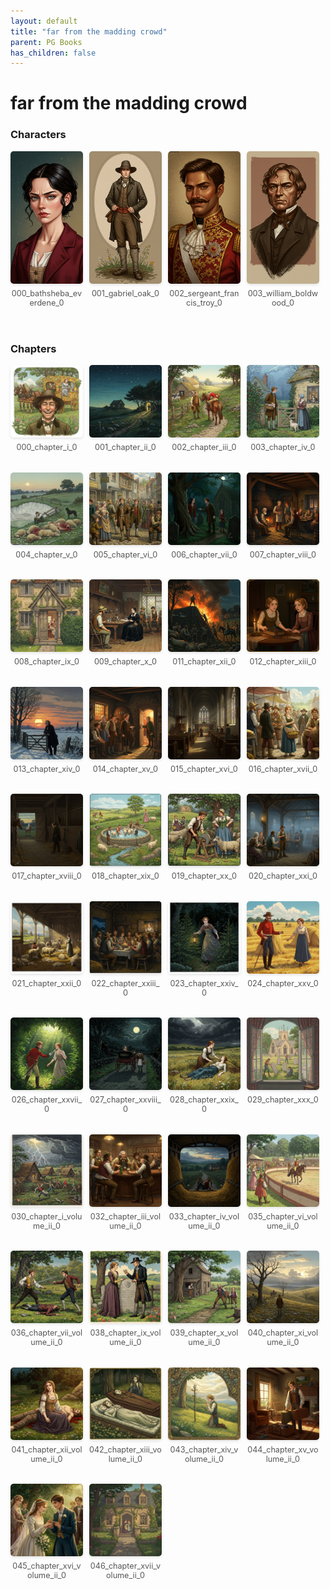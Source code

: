 ```yaml
---
layout: default
title: "far from the madding crowd"
parent: PG Books
has_children: false
---
```



<style>
.image-gallery {
  display: flex;
  flex-wrap: wrap;
  justify-content: space-between;
  margin-bottom: 20px;
}

.image-row {
  display: flex;
  justify-content: flex-start;
  width: 100%;
  margin-bottom: 20px;
}

.image-item {
  width: 23%;
  margin-right: 2%;
  text-align: center;
}

.image-item:last-child {
  margin-right: 0;
}

.image-item img {
  width: 100%;
  height: auto;
  object-fit: cover;
  border-radius: 5px;
  box-shadow: 0 2px 4px rgba(0,0,0,0.1);
}

.image-item p {
  margin-top: 5px;
  font-size: 0.9em;
  color: #555;
}

.video-container {
  margin: 20px 0;
}
</style>


# far from the madding crowd

<h3>Characters</h3>
<div class="image-gallery">
<div class="image-row">
  <div class="image-item">
    <img src="../../assets/pg_books_ai_generated_photos/far_from_the_madding_crowd/characters/000_bathsheba_everdene_0.png" alt="000_bathsheba_everdene_0">
    <p>000_bathsheba_everdene_0</p>
  </div>
  <div class="image-item">
    <img src="../../assets/pg_books_ai_generated_photos/far_from_the_madding_crowd/characters/001_gabriel_oak_0.png" alt="001_gabriel_oak_0">
    <p>001_gabriel_oak_0</p>
  </div>
  <div class="image-item">
    <img src="../../assets/pg_books_ai_generated_photos/far_from_the_madding_crowd/characters/002_sergeant_francis_troy_0.png" alt="002_sergeant_francis_troy_0">
    <p>002_sergeant_francis_troy_0</p>
  </div>
  <div class="image-item">
    <img src="../../assets/pg_books_ai_generated_photos/far_from_the_madding_crowd/characters/003_william_boldwood_0.png" alt="003_william_boldwood_0">
    <p>003_william_boldwood_0</p>
  </div>
</div>
</div>

<h3>Chapters</h3>
<div class="image-gallery">
<div class="image-row">
  <div class="image-item">
    <img src="../../assets/pg_books_ai_generated_photos/far_from_the_madding_crowd/chapters/000_chapter_i_0.png" alt="000_chapter_i_0">
    <p>000_chapter_i_0</p>
  </div>
  <div class="image-item">
    <img src="../../assets/pg_books_ai_generated_photos/far_from_the_madding_crowd/chapters/001_chapter_ii_0.png" alt="001_chapter_ii_0">
    <p>001_chapter_ii_0</p>
  </div>
  <div class="image-item">
    <img src="../../assets/pg_books_ai_generated_photos/far_from_the_madding_crowd/chapters/002_chapter_iii_0.png" alt="002_chapter_iii_0">
    <p>002_chapter_iii_0</p>
  </div>
  <div class="image-item">
    <img src="../../assets/pg_books_ai_generated_photos/far_from_the_madding_crowd/chapters/003_chapter_iv_0.png" alt="003_chapter_iv_0">
    <p>003_chapter_iv_0</p>
  </div>
</div>
<div class="image-row">
  <div class="image-item">
    <img src="../../assets/pg_books_ai_generated_photos/far_from_the_madding_crowd/chapters/004_chapter_v_0.png" alt="004_chapter_v_0">
    <p>004_chapter_v_0</p>
  </div>
  <div class="image-item">
    <img src="../../assets/pg_books_ai_generated_photos/far_from_the_madding_crowd/chapters/005_chapter_vi_0.png" alt="005_chapter_vi_0">
    <p>005_chapter_vi_0</p>
  </div>
  <div class="image-item">
    <img src="../../assets/pg_books_ai_generated_photos/far_from_the_madding_crowd/chapters/006_chapter_vii_0.png" alt="006_chapter_vii_0">
    <p>006_chapter_vii_0</p>
  </div>
  <div class="image-item">
    <img src="../../assets/pg_books_ai_generated_photos/far_from_the_madding_crowd/chapters/007_chapter_viii_0.png" alt="007_chapter_viii_0">
    <p>007_chapter_viii_0</p>
  </div>
</div>
<div class="image-row">
  <div class="image-item">
    <img src="../../assets/pg_books_ai_generated_photos/far_from_the_madding_crowd/chapters/008_chapter_ix_0.png" alt="008_chapter_ix_0">
    <p>008_chapter_ix_0</p>
  </div>
  <div class="image-item">
    <img src="../../assets/pg_books_ai_generated_photos/far_from_the_madding_crowd/chapters/009_chapter_x_0.png" alt="009_chapter_x_0">
    <p>009_chapter_x_0</p>
  </div>
  <div class="image-item">
    <img src="../../assets/pg_books_ai_generated_photos/far_from_the_madding_crowd/chapters/011_chapter_xii_0.png" alt="011_chapter_xii_0">
    <p>011_chapter_xii_0</p>
  </div>
  <div class="image-item">
    <img src="../../assets/pg_books_ai_generated_photos/far_from_the_madding_crowd/chapters/012_chapter_xiii_0.png" alt="012_chapter_xiii_0">
    <p>012_chapter_xiii_0</p>
  </div>
</div>
<div class="image-row">
  <div class="image-item">
    <img src="../../assets/pg_books_ai_generated_photos/far_from_the_madding_crowd/chapters/013_chapter_xiv_0.png" alt="013_chapter_xiv_0">
    <p>013_chapter_xiv_0</p>
  </div>
  <div class="image-item">
    <img src="../../assets/pg_books_ai_generated_photos/far_from_the_madding_crowd/chapters/014_chapter_xv_0.png" alt="014_chapter_xv_0">
    <p>014_chapter_xv_0</p>
  </div>
  <div class="image-item">
    <img src="../../assets/pg_books_ai_generated_photos/far_from_the_madding_crowd/chapters/015_chapter_xvi_0.png" alt="015_chapter_xvi_0">
    <p>015_chapter_xvi_0</p>
  </div>
  <div class="image-item">
    <img src="../../assets/pg_books_ai_generated_photos/far_from_the_madding_crowd/chapters/016_chapter_xvii_0.png" alt="016_chapter_xvii_0">
    <p>016_chapter_xvii_0</p>
  </div>
</div>
<div class="image-row">
  <div class="image-item">
    <img src="../../assets/pg_books_ai_generated_photos/far_from_the_madding_crowd/chapters/017_chapter_xviii_0.png" alt="017_chapter_xviii_0">
    <p>017_chapter_xviii_0</p>
  </div>
  <div class="image-item">
    <img src="../../assets/pg_books_ai_generated_photos/far_from_the_madding_crowd/chapters/018_chapter_xix_0.png" alt="018_chapter_xix_0">
    <p>018_chapter_xix_0</p>
  </div>
  <div class="image-item">
    <img src="../../assets/pg_books_ai_generated_photos/far_from_the_madding_crowd/chapters/019_chapter_xx_0.png" alt="019_chapter_xx_0">
    <p>019_chapter_xx_0</p>
  </div>
  <div class="image-item">
    <img src="../../assets/pg_books_ai_generated_photos/far_from_the_madding_crowd/chapters/020_chapter_xxi_0.png" alt="020_chapter_xxi_0">
    <p>020_chapter_xxi_0</p>
  </div>
</div>
<div class="image-row">
  <div class="image-item">
    <img src="../../assets/pg_books_ai_generated_photos/far_from_the_madding_crowd/chapters/021_chapter_xxii_0.png" alt="021_chapter_xxii_0">
    <p>021_chapter_xxii_0</p>
  </div>
  <div class="image-item">
    <img src="../../assets/pg_books_ai_generated_photos/far_from_the_madding_crowd/chapters/022_chapter_xxiii_0.png" alt="022_chapter_xxiii_0">
    <p>022_chapter_xxiii_0</p>
  </div>
  <div class="image-item">
    <img src="../../assets/pg_books_ai_generated_photos/far_from_the_madding_crowd/chapters/023_chapter_xxiv_0.png" alt="023_chapter_xxiv_0">
    <p>023_chapter_xxiv_0</p>
  </div>
  <div class="image-item">
    <img src="../../assets/pg_books_ai_generated_photos/far_from_the_madding_crowd/chapters/024_chapter_xxv_0.png" alt="024_chapter_xxv_0">
    <p>024_chapter_xxv_0</p>
  </div>
</div>
<div class="image-row">
  <div class="image-item">
    <img src="../../assets/pg_books_ai_generated_photos/far_from_the_madding_crowd/chapters/026_chapter_xxvii_0.png" alt="026_chapter_xxvii_0">
    <p>026_chapter_xxvii_0</p>
  </div>
  <div class="image-item">
    <img src="../../assets/pg_books_ai_generated_photos/far_from_the_madding_crowd/chapters/027_chapter_xxviii_0.png" alt="027_chapter_xxviii_0">
    <p>027_chapter_xxviii_0</p>
  </div>
  <div class="image-item">
    <img src="../../assets/pg_books_ai_generated_photos/far_from_the_madding_crowd/chapters/028_chapter_xxix_0.png" alt="028_chapter_xxix_0">
    <p>028_chapter_xxix_0</p>
  </div>
  <div class="image-item">
    <img src="../../assets/pg_books_ai_generated_photos/far_from_the_madding_crowd/chapters/029_chapter_xxx_0.png" alt="029_chapter_xxx_0">
    <p>029_chapter_xxx_0</p>
  </div>
</div>
<div class="image-row">
  <div class="image-item">
    <img src="../../assets/pg_books_ai_generated_photos/far_from_the_madding_crowd/chapters/030_chapter_i_volume_ii_0.png" alt="030_chapter_i_volume_ii_0">
    <p>030_chapter_i_volume_ii_0</p>
  </div>
  <div class="image-item">
    <img src="../../assets/pg_books_ai_generated_photos/far_from_the_madding_crowd/chapters/032_chapter_iii_volume_ii_0.png" alt="032_chapter_iii_volume_ii_0">
    <p>032_chapter_iii_volume_ii_0</p>
  </div>
  <div class="image-item">
    <img src="../../assets/pg_books_ai_generated_photos/far_from_the_madding_crowd/chapters/033_chapter_iv_volume_ii_0.png" alt="033_chapter_iv_volume_ii_0">
    <p>033_chapter_iv_volume_ii_0</p>
  </div>
  <div class="image-item">
    <img src="../../assets/pg_books_ai_generated_photos/far_from_the_madding_crowd/chapters/035_chapter_vi_volume_ii_0.png" alt="035_chapter_vi_volume_ii_0">
    <p>035_chapter_vi_volume_ii_0</p>
  </div>
</div>
<div class="image-row">
  <div class="image-item">
    <img src="../../assets/pg_books_ai_generated_photos/far_from_the_madding_crowd/chapters/036_chapter_vii_volume_ii_0.png" alt="036_chapter_vii_volume_ii_0">
    <p>036_chapter_vii_volume_ii_0</p>
  </div>
  <div class="image-item">
    <img src="../../assets/pg_books_ai_generated_photos/far_from_the_madding_crowd/chapters/038_chapter_ix_volume_ii_0.png" alt="038_chapter_ix_volume_ii_0">
    <p>038_chapter_ix_volume_ii_0</p>
  </div>
  <div class="image-item">
    <img src="../../assets/pg_books_ai_generated_photos/far_from_the_madding_crowd/chapters/039_chapter_x_volume_ii_0.png" alt="039_chapter_x_volume_ii_0">
    <p>039_chapter_x_volume_ii_0</p>
  </div>
  <div class="image-item">
    <img src="../../assets/pg_books_ai_generated_photos/far_from_the_madding_crowd/chapters/040_chapter_xi_volume_ii_0.png" alt="040_chapter_xi_volume_ii_0">
    <p>040_chapter_xi_volume_ii_0</p>
  </div>
</div>
<div class="image-row">
  <div class="image-item">
    <img src="../../assets/pg_books_ai_generated_photos/far_from_the_madding_crowd/chapters/041_chapter_xii_volume_ii_0.png" alt="041_chapter_xii_volume_ii_0">
    <p>041_chapter_xii_volume_ii_0</p>
  </div>
  <div class="image-item">
    <img src="../../assets/pg_books_ai_generated_photos/far_from_the_madding_crowd/chapters/042_chapter_xiii_volume_ii_0.png" alt="042_chapter_xiii_volume_ii_0">
    <p>042_chapter_xiii_volume_ii_0</p>
  </div>
  <div class="image-item">
    <img src="../../assets/pg_books_ai_generated_photos/far_from_the_madding_crowd/chapters/043_chapter_xiv_volume_ii_0.png" alt="043_chapter_xiv_volume_ii_0">
    <p>043_chapter_xiv_volume_ii_0</p>
  </div>
  <div class="image-item">
    <img src="../../assets/pg_books_ai_generated_photos/far_from_the_madding_crowd/chapters/044_chapter_xv_volume_ii_0.png" alt="044_chapter_xv_volume_ii_0">
    <p>044_chapter_xv_volume_ii_0</p>
  </div>
</div>
<div class="image-row">
  <div class="image-item">
    <img src="../../assets/pg_books_ai_generated_photos/far_from_the_madding_crowd/chapters/045_chapter_xvi_volume_ii_0.png" alt="045_chapter_xvi_volume_ii_0">
    <p>045_chapter_xvi_volume_ii_0</p>
  </div>
  <div class="image-item">
    <img src="../../assets/pg_books_ai_generated_photos/far_from_the_madding_crowd/chapters/046_chapter_xvii_volume_ii_0.png" alt="046_chapter_xvii_volume_ii_0">
    <p>046_chapter_xvii_volume_ii_0</p>
  </div>
</div>
</div>
